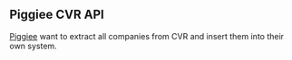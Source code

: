 ## Piggiee CVR API

[Piggiee](https://piggiee.dk) want to extract all companies from CVR and insert them into their own system.
